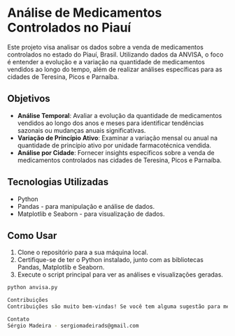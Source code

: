 # Análise de Medicamentos Controlados no Piauí

Este projeto visa analisar os dados sobre a venda de medicamentos controlados no estado do Piauí, Brasil. 
Utilizando dados da ANVISA, o foco é entender a evolução e a variação na quantidade de medicamentos vendidos ao longo do tempo, além de realizar análises específicas para as cidades de Teresina, Picos e Parnaíba.

## Objetivos

- **Análise Temporal**: Avaliar a evolução da quantidade de medicamentos vendidos ao longo dos anos e meses para identificar tendências sazonais ou mudanças anuais significativas.
- **Variação de Princípio Ativo**: Examinar a variação mensal ou anual na quantidade de princípio ativo por unidade farmacotécnica vendida.
- **Análise por Cidade**: Fornecer insights específicos sobre a venda de medicamentos controlados nas cidades de Teresina, Picos e Parnaíba.

## Tecnologias Utilizadas

- Python
- Pandas - para manipulação e análise de dados.
- Matplotlib e Seaborn - para visualização de dados.

## Como Usar

1. Clone o repositório para a sua máquina local.
2. Certifique-se de ter o Python instalado, junto com as bibliotecas Pandas, Matplotlib e Seaborn.
3. Execute o script principal para ver as análises e visualizações geradas.

```bash
python anvisa.py

Contribuições
Contribuições são muito bem-vindas! Se você tem alguma sugestão para melhorar a análise ou a visualização dos dados, por favor, sinta-se à vontade para criar uma issue ou submeter um pull request.

Contato
Sérgio Madeira - sergiomadeirads@gmail.com
